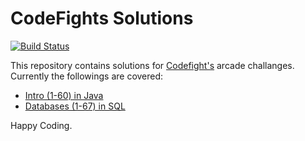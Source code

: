 
# CodeFights Solutions

[![Build Status](https://travis-ci.org/TamasNeumer/CodeFights-Arcade-Solutions-in-Java.svg?branch=master)](https://travis-ci.org/TamasNeumer/CodeFights-Arcade-Solutions-in-Java)

This repository contains solutions for [Codefight's](https://codefights.com/) arcade challanges. Currently the followings are covered:
- [Intro (1-60) in Java](https://github.com/TamasNeumer/CodeFights-Arcade-Solutions-in-Java/tree/master/src/main/java/Arcade_Intro)
- [Databases (1-67) in SQL](https://github.com/TamasNeumer/CodeFights-Arcade-Solutions-in-Java/tree/master/src/main/java/Database)

Happy Coding.
